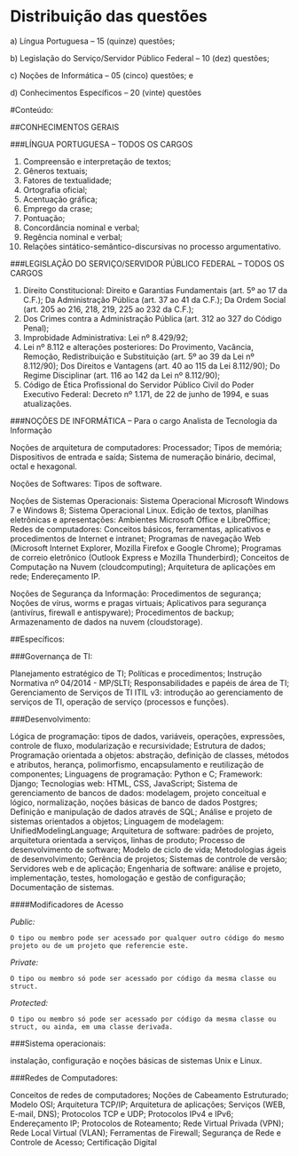 # Distribuição das questões

a) Língua Portuguesa – 15 (quinze) questões;

b) Legislação do Serviço/Servidor Público Federal – 10 (dez) questões;

c) Noções de Informática – 05 (cinco) questões; e

d) Conhecimentos Específicos – 20 (vinte) questões



#Conteúdo:

##CONHECIMENTOS GERAIS

###LÍNGUA PORTUGUESA – TODOS OS CARGOS
1. Compreensão e interpretação de textos;
2. Gêneros textuais;
3. Fatores de textualidade;
4. Ortografia oficial;
5. Acentuação gráfica;
6. Emprego da crase;
7. Pontuação;
8. Concordância nominal e verbal;
9. Regência nominal e verbal;
10. Relações sintático-semântico-discursivas no processo argumentativo.


###LEGISLAÇÃO DO SERVIÇO/SERVIDOR PÚBLICO FEDERAL – TODOS OS CARGOS
1. Direito Constitucional: Direito e Garantias Fundamentais (art. 5º ao 17 da C.F.); Da Administração Pública
(art. 37 ao 41 da C.F.); Da Ordem Social (art. 205 ao 216, 218, 219, 225 ao 232 da C.F.);
2. Dos Crimes contra a Administração Pública (art. 312 ao 327 do Código Penal);
3. Improbidade Administrativa: Lei nº 8.429/92;
4. Lei nº 8.112 e alterações posteriores: Do Provimento, Vacância, Remoção, Redistribuição e Substituição
(art. 5º ao 39 da Lei nº 8.112/90); Dos Direitos e Vantagens (art. 40 ao 115 da Lei 8.112/90); Do Regime
Disciplinar (art. 116 ao 142 da Lei nº 8.112/90);
5. Código de Ética Profissional do Servidor Público Civil do Poder Executivo Federal: Decreto nº 1.171, de
22 de junho de 1994, e suas atualizações.



###NOÇÕES DE INFORMÁTICA – Para o cargo Analista de Tecnologia da Informação

Noções de arquitetura de computadores: Processador; Tipos de memória; Dispositivos de entrada e saída;
Sistema de numeração binário, decimal, octal e hexagonal.

Noções de Softwares: Tipos de software. 

Noções de Sistemas Operacionais: Sistema Operacional Microsoft Windows 7 e Windows 8; Sistema Operacional Linux.
Edição de textos, planilhas eletrônicas e apresentações: Ambientes Microsoft Office e LibreOffice; Redes de
computadores: Conceitos básicos, ferramentas, aplicativos e procedimentos de Internet e intranet; Programas
de navegação Web (Microsoft Internet Explorer, Mozilla Firefox e Google Chrome); Programas de correio
eletrônico (Outlook Express e Mozilla Thunderbird); Conceitos de Computação na Nuvem (cloudcomputing);
Arquitetura de aplicações em rede; Endereçamento IP. 

Noções de Segurança da Informação: Procedimentos
de segurança; Noções de vírus, worms e pragas virtuais; Aplicativos para segurança (antivírus, firewall e antispyware);
Procedimentos de backup; Armazenamento de dados na nuvem (cloudstorage).

##Específicos:

###Governança de TI: 

Planejamento estratégico de TI; Políticas e procedimentos;
Instrução Normativa nº 04/2014 - MP/SLTI; Responsabilidades e papéis de área de TI;
Gerenciamento de Serviços de TI ITIL v3: introdução ao gerenciamento de serviços de
TI, operação de serviço (processos e funções). 

###Desenvolvimento: 

Lógica de programação: tipos de dados, variáveis, operações, expressões, controle de fluxo,
modularização e recursividade; Estrutura de dados; Programação orientada a objetos:
abstração, definição de classes, métodos e atributos, herança, polimorfismo,
encapsulamento e reutilização de componentes; Linguagens de programação: Python e
C; Framework: Django; Tecnologias web: HTML, CSS, JavaScript; Sistema de
gerenciamento de bancos de dados: modelagem, projeto conceitual e lógico,
normalização, noções básicas de banco de dados Postgres; Definição e manipulação de
dados através de SQL; Análise e projeto de sistemas orientados a objetos; Linguagem
de modelagem: UnifiedModelingLanguage; Arquitetura de software: padrões de projeto,
arquitetura orientada a serviços, linhas de produto; Processo de desenvolvimento de
software; Modelo de ciclo de vida; Metodologias ágeis de desenvolvimento; Gerência
de projetos; Sistemas de controle de versão; Servidores web e de aplicação; Engenharia
de software: análise e projeto, implementação, testes, homologação e gestão de
configuração; Documentação de sistemas. 

####Modificadores de Acesso

*Public:* 
```
O tipo ou membro pode ser acessado por qualquer outro código do mesmo projeto ou de um projeto que referencie este.
```

*Private:* 
```
O tipo ou membro só pode ser acessado por código da mesma classe ou struct.
```

*Protected:* 
```
O tipo ou membro só pode ser acessado por código da mesma classe ou struct, ou ainda, em uma classe derivada.
```

###Sistema operacionais: 

instalação, configuração e noções básicas de sistemas Unix e Linux. 

###Redes de Computadores:

Conceitos de redes de computadores; Noções de Cabeamento Estruturado; Modelo OSI;
Arquitetura TCP/IP; Arquitetura de aplicações; Serviços (WEB, E-mail, DNS);
Protocolos TCP e UDP; Protocolos IPv4 e IPv6; Endereçamento IP; Protocolos de
Roteamento; Rede Virtual Privada (VPN); Rede Local Virtual (VLAN); Ferramentas de
Firewall; Segurança de Rede e Controle de Acesso; Certificação Digital
